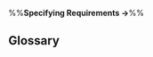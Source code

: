 <link rel="stylesheet" href="{{baseUrl}}/css/textbook.css">

<div class="website-content">

%%**Specifying Requirements &rarr;**%%

## Glossary

<div id="main">

<include src="what/embed.md" />

</div>

</div>
